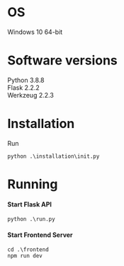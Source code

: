 # OS
Windows 10 64-bit

# Software versions
Python 3.8.8 \
Flask 2.2.2 \
Werkzeug 2.2.3

# Installation

Run 
```
python .\installation\init.py
```

# Running

#### Start Flask API

```
python .\run.py
```

#### Start Frontend Server

```
cd .\frontend
npm run dev 
```

